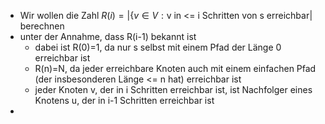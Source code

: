 - Wir wollen die Zahl $R\left(i\right)=\left|\lbrace v\in V:\text{v in <= i Schritten von s erreichbar}\right|$ berechnen
- unter der Annahme, dass R(i-1) bekannt ist
	- dabei ist R(0)=1, da nur s selbst mit einem Pfad der Länge 0 erreichbar ist
	- R(n)=N, da jeder erreichbare Knoten auch mit einem einfachen Pfad (der insbesonderen Länge <= n hat) erreichbar ist
	- jeder Knoten v, der in i Schritten erreichbar ist, ist Nachfolger eines Knotens u, der in i-1 Schritten erreichbar ist
-